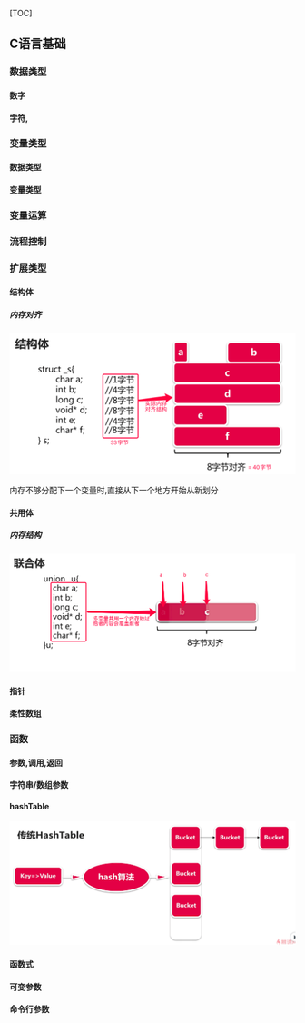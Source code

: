 [TOC]

## C语言基础

### 数据类型

#### 数字

#### 字符,

### 变量类型

#### 数据类型

#### 变量类型

### 变量运算

### 流程控制

### 扩展类型

#### 结构体

##### 内存对齐

![image-20210827163413700](../../assets/images/image-20210827163413700.png)

内存不够分配下一个变量时,直接从下一个地方开始从新划分

#### 共用体

##### 内存结构

![image-20210827164111619](../../assets/images/image-20210827164111619.png)



#### 指针

#### 柔性数组

### 函数

#### 参数,调用,返回

#### 字符串/数组参数

#### hashTable

![image-20210827171154226](../../assets/images/image-20210827171154226.png)

#### 函数式

#### 可变参数

#### 命令行参数

